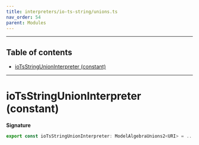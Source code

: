 ```yaml
---
title: interpreters/io-ts-string/unions.ts
nav_order: 54
parent: Modules
---
```


---

<h2 class="text-delta">Table of contents</h2>

- [ioTsStringUnionInterpreter (constant)](#iotsstringunioninterpreter-constant)

---

# ioTsStringUnionInterpreter (constant)

**Signature**

```ts
export const ioTsStringUnionInterpreter: ModelAlgebraUnions2<URI> = ...
```
